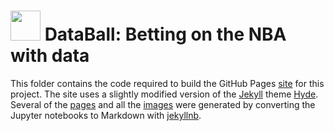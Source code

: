 # <img src="assets/icons/favicon.ico" width="48"> DataBall: Betting on the NBA with data

This folder contains the code required to build the GitHub Pages [site](https://klane.github.io/databall/) for this project. The site uses a slightly modified version of the [Jekyll](http://jekyllrb.com) theme [Hyde](https://github.com/poole/hyde). Several of the [pages](https://github.com/klane/databall/tree/master/docs/_pages) and all the [images](https://github.com/klane/databall/tree/master/docs/assets/images) were generated by converting the Jupyter notebooks to Markdown with [jekyllnb](https://github.com/klane/jekyllnb).
